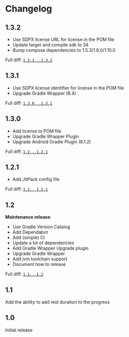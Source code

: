 # Changelog

## 1.3.2

* Use SDPX license URL for license in the POM file
* Update target and compile sdk to 34
* Bump compose dependencies to 1.5.3/1.8.0/1.10.0

Full diff: [`1.3.1...1.3.2`](https://github.com/ioki-mobility/ProgressButton/compare/1.3.1...1.3.2)

## 1.3.1

* Use SDPX license identifier for license in the POM file
* Upgrade Gradle Wrapper (8.4)

Full diff: [`1.3.0...1.3.1`](https://github.com/ioki-mobility/ProgressButton/compare/1.3.0...1.3.1)

## 1.3.0

* Add license to POM file
* Upgrade Gradle Wrapper Plugin
* Upgrade Android Gradle Plugin (8.1.2)

Full diff: [`1.2...1.2.1`](https://github.com/ioki-mobility/ProgressButton/compare/1.2.1...1.3.0)

## 1.2.1

* Add JitPack config file

Full diff: [`1.2...1.2.1`](https://github.com/ioki-mobility/ProgressButton/compare/1.2...1.2.1)

## 1.2

**Maintenance release**:
* Use Gradle Version Catalog
* Add Dependabot
* Add (simple) CI
* Update a lot of dependencies
* Add Gradle Wrapper Upgrade plugin
* Upgrade Gradle Wrapper
* Add jvm toolchain support
* Document how to release

Full diff: [`1.1...1.2`](https://github.com/ioki-mobility/ProgressButton/compare/1.1...1.2)

## 1.1

Add the ability to add rest duration to the progress

## 1.0

Initial release